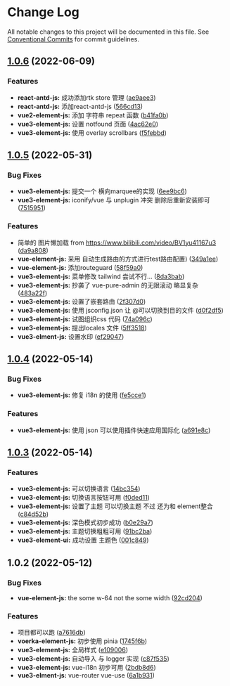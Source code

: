 # Change Log

All notable changes to this project will be documented in this file.
See [Conventional Commits](https://conventionalcommits.org) for commit guidelines.

## [1.0.6](https://gitee.com/radiorz/vue3-admin-ts/compare/v1.0.5...v1.0.6) (2022-06-09)


### Features

* **react-antd-js:** 成功添加rtk store 管理 ([ae9aee3](https://gitee.com/radiorz/vue3-admin-ts/commits/ae9aee37614903a4f5a52b7b7c94384203ce7c47))
* **react-antd-js:** 添加react-antd-js ([566cd13](https://gitee.com/radiorz/vue3-admin-ts/commits/566cd1373a9c73dc58281614477bc457da0ac263))
* **vue2-element-js:** 添加 字符串 repeat 函数 ([b41fa0b](https://gitee.com/radiorz/vue3-admin-ts/commits/b41fa0b220455b756dd3e06a9c53ee8042bc336e))
* **vue3-element-js:** 设置 notfound 页面 ([4ac62e0](https://gitee.com/radiorz/vue3-admin-ts/commits/4ac62e0cab88fb302e371ce0d565fec2dc43765b))
* **vue3-element-js:** 使用 overlay scrollbars ([f5febbd](https://gitee.com/radiorz/vue3-admin-ts/commits/f5febbd6184bcb36c1174695589310992546b7b1))





## [1.0.5](https://gitee.com/radiorz/vue3-admin-ts/compare/v1.0.4...v1.0.5) (2022-05-31)


### Bug Fixes

* **vue3-element-js:** 提交一个 横向marquee的实现 ([6ee9bc6](https://gitee.com/radiorz/vue3-admin-ts/commits/6ee9bc605cf1d3fc365753a3b4609b669071e26e))
* **vue3-element-js:** iconify/vue 与 unplugin 冲突 删除后重新安装即可 ([7515951](https://gitee.com/radiorz/vue3-admin-ts/commits/751595145baee8de933fe25e35b1601a0a3a5961))


### Features

* 简单的 图片懒加载 from https://www.bilibili.com/video/BV1yu41167u3 ([da9a808](https://gitee.com/radiorz/vue3-admin-ts/commits/da9a80866c3b599aa524670791289b8cce38a5dc))
* **vue-element-js:** 采用 自动生成路由的方式进行test路由配置) ([349a1ee](https://gitee.com/radiorz/vue3-admin-ts/commits/349a1ee3dced0de4abec7e9b336485441bb1fdc1))
* **vue-element-js:** 添加routeguard ([58f59a0](https://gitee.com/radiorz/vue3-admin-ts/commits/58f59a0c29de067726a5ff0d1d72cb2ce4bd732c))
* **vue3-element-js:** 菜单修改 tailwind 尝试不行... ([8da3bab](https://gitee.com/radiorz/vue3-admin-ts/commits/8da3babf030fd092856a8cb135fa853a542d3a92))
* **vue3-element-js:** 抄袭了 vue-pure-admin 的无限滚动 略显复杂 ([483a22f](https://gitee.com/radiorz/vue3-admin-ts/commits/483a22f1bde0942f9dd4e2b4dd99e06eaf3bca7e))
* **vue3-element-js:** 设置了嵌套路由 ([2f307d0](https://gitee.com/radiorz/vue3-admin-ts/commits/2f307d0ef3ae5da220dc1aa8b7e469ea887c0fea))
* **vue3-element-js:** 使用 jsconfig.json 让 @可以切换到目的文件 ([d0f2df5](https://gitee.com/radiorz/vue3-admin-ts/commits/d0f2df5224c5abb9ffefc3a69ec772ca2ea930eb))
* **vue3-element-js:** 试图组织css 代码 ([74a096c](https://gitee.com/radiorz/vue3-admin-ts/commits/74a096cb34eea1648e65167bbe59a0bcbe0f8ec8))
* **vue3-element-js:** 提出locales 文件 ([5ff3518](https://gitee.com/radiorz/vue3-admin-ts/commits/5ff35186f4429596609270bd3458eb472b73b52b))
* **vue3-elment-js:** 设置水印 ([ef29047](https://gitee.com/radiorz/vue3-admin-ts/commits/ef2904755ed9986dbdc8b3d5b853ce088809e118))





## [1.0.4](https://gitee.com/radiorz/vue3-admin-ts/compare/v1.0.3...v1.0.4) (2022-05-14)


### Bug Fixes

* **vue3-element-js:** 修复 i18n 的使用 ([fe5cce1](https://gitee.com/radiorz/vue3-admin-ts/commits/fe5cce192cd97c76b7304e34a500c999440527db))


### Features

* **vue3-element-js:** 使用 json 可以使用插件快速应用国际化 ([a691e8c](https://gitee.com/radiorz/vue3-admin-ts/commits/a691e8cf61cf2946d6a7a90f9da92bea78efbd82))





## [1.0.3](https://gitee.com/radiorz/vue3-admin-ts/compare/v1.0.2...v1.0.3) (2022-05-14)


### Features

* **vue3-element-js:** 可以切换语言 ([14bc354](https://gitee.com/radiorz/vue3-admin-ts/commits/14bc354f62d26b272bf9f2ad1df9b74b473cae42))
* **vue3-element-js:** 切换语言按钮可用 ([f0ded11](https://gitee.com/radiorz/vue3-admin-ts/commits/f0ded11753779e5802ce5c2294f2da1b2b93f0c3))
* **vue3-element-js:** 设置了主题 可以切换主题 不过 还为和 element整合 ([c84d52b](https://gitee.com/radiorz/vue3-admin-ts/commits/c84d52bfd1a3dcd1241ea92101affae258a4899a))
* **vue3-element-js:** 深色模式初步成功 ([b0e29a7](https://gitee.com/radiorz/vue3-admin-ts/commits/b0e29a7bab70a7434c235c6187147ffeddc952ba))
* **vue3-element-js:** 主题切换粗粗可用 ([91bc2ba](https://gitee.com/radiorz/vue3-admin-ts/commits/91bc2baf4d1dc6cc1a69ebeaa1ae113ec5b0448f))
* **vue3-element-ui:** 成功设置 主题色 ([001c849](https://gitee.com/radiorz/vue3-admin-ts/commits/001c8492c77ee6c07873891644dc7879a027668d))





## 1.0.2 (2022-05-12)


### Bug Fixes

* **vue-element-js:** the some w-64 not the some width ([92cd204](https://gitee.com/radiorz/vue3-admin-ts/commits/92cd2046bdb4c7c2dd0dab8a0cd9b63a9ea948e7))


### Features

* 项目都可以跑 ([a7616db](https://gitee.com/radiorz/vue3-admin-ts/commits/a7616db60ad2bee278eed824285fc15d96c85226))
* **voerka-element-js:** 初步使用 pinia ([1745f6b](https://gitee.com/radiorz/vue3-admin-ts/commits/1745f6b4c4ed52f1cd008af7cb882c98bdb25092))
* **vue3-element-js:** 全局样式 ([e109006](https://gitee.com/radiorz/vue3-admin-ts/commits/e1090067e788c3a1b2fe8ba42b9f97b2f87d37e6))
* **vue3-element-js:** 自动导入 与 logger 实现 ([c87f535](https://gitee.com/radiorz/vue3-admin-ts/commits/c87f535ddb68d2056a89a3f2bee36502da39b3ef))
* **vue3-element-js:** vue-i18n 初步可用 ([2bdb8d6](https://gitee.com/radiorz/vue3-admin-ts/commits/2bdb8d6b183673f4a210f6bea0398a85f53ff53f))
* **vue3-elment-js:** vue-router vue-use ([6a1b931](https://gitee.com/radiorz/vue3-admin-ts/commits/6a1b9314f212e96000079d9aeaa937acda1f2b37))
